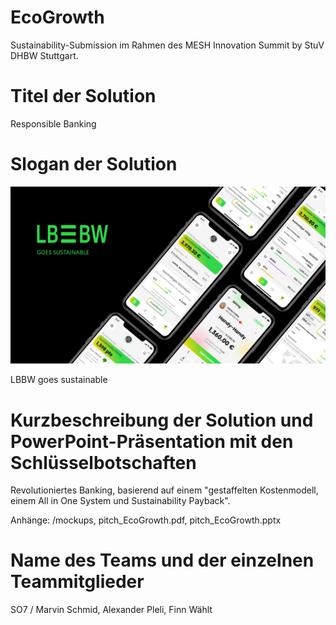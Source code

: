 # EcoGrowth

Sustainability-Submission im Rahmen des MESH Innovation Summit by StuV DHBW Stuttgart.

# Titel der Solution
Responsible Banking

# Slogan der Solution
![Wallpaper](Mockups/Wallpaper.PNG)

LBBW goes sustainable

# Kurzbeschreibung der Solution und PowerPoint-Präsentation mit den Schlüsselbotschaften

Revolutioniertes Banking, basierend auf einem "gestaffelten Kostenmodell, einem All in One System und Sustainability Payback".

Anhänge: /mockups, pitch_EcoGrowth.pdf, pitch_EcoGrowth.pptx

# Name des Teams und der einzelnen Teammitglieder

SO7 / Marvin Schmid, Alexander Pleli, Finn Wählt
